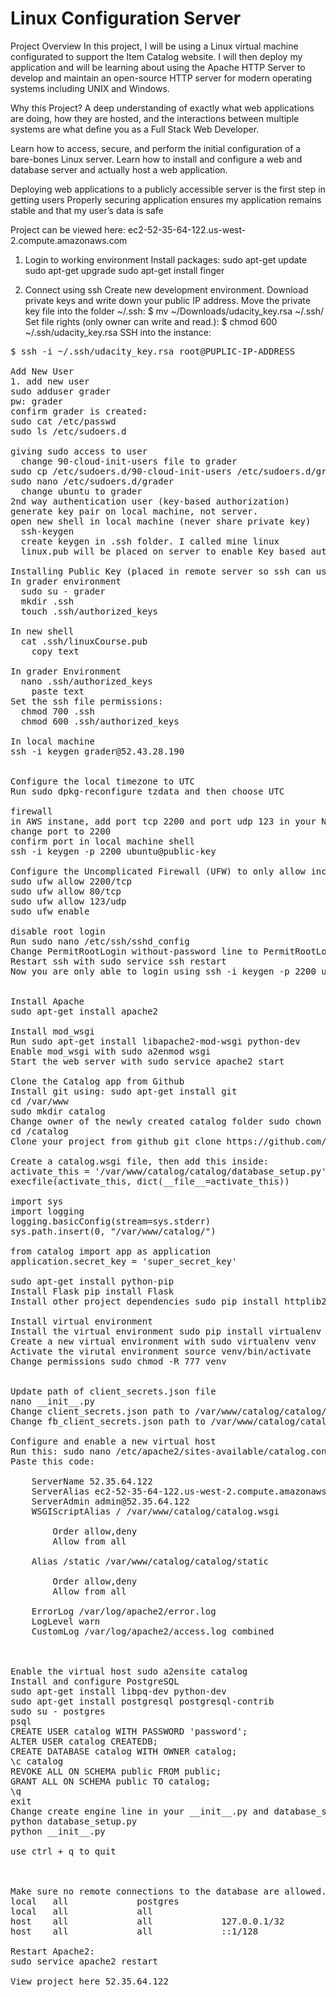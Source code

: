 # Linux Configuration Server

Project Overview
In this project, I will be using a Linux virtual machine configurated to support the Item Catalog website. I will then deploy my application and will be learning about using the Apache HTTP Server to develop and maintain an open-source HTTP server for modern operating systems including UNIX and Windows.

Why this Project?
A deep understanding of exactly what web applications are doing, how they are hosted, and the interactions between multiple systems are what define you as a Full Stack Web Developer.

Learn how to access, secure, and perform the initial configuration of a bare-bones Linux server. Learn how to install and configure a web and database server and actually host a web application.

Deploying web applications to a publicly accessible server is the first step in getting users
Properly securing application ensures my application remains stable and that my user’s data is safe

Project can be viewed here: ec2-52-35-64-122.us-west-2.compute.amazonaws.com

1. Login to working environment
Install packages:
sudo apt-get update
sudo apt-get upgrade
sudo apt-get install finger


2. Connect using ssh
Create new development environment.
Download private keys and write down your public IP address.
Move the private key file into the folder ~/.ssh:
$ mv ~/Downloads/udacity_key.rsa ~/.ssh/
Set file rights (only owner can write and read.):
$ chmod 600 ~/.ssh/udacity_key.rsa
SSH into the instance:
<pre>$ ssh -i ~/.ssh/udacity_key.rsa root@PUPLIC-IP-ADDRESS

Add New User
1. add new user
sudo adduser grader
pw: grader
confirm grader is created:
sudo cat /etc/passwd
sudo ls /etc/sudoers.d

giving sudo access to user
  change 90-cloud-init-users file to grader
sudo cp /etc/sudoers.d/90-cloud-init-users /etc/sudoers.d/grader
sudo nano /etc/sudoers.d/grader
  change ubuntu to grader
2nd way authentication user (key-based authorization)
generate key pair on local machine, not server. 
open new shell in local machine (never share private key)
  ssh-keygen
  create keygen in .ssh folder. I called mine linux
  linux.pub will be placed on server to enable Key based authorization
  
Installing Public Key (placed in remote server so ssh can use to login)
In grader environment
  sudo su - grader
  mkdir .ssh
  touch .ssh/authorized_keys
  
In new shell
  cat .ssh/linuxCourse.pub
    copy text
 
In grader Environment
  nano .ssh/authorized_keys
    paste text
Set the ssh file permissions:
  chmod 700 .ssh
  chmod 600 .ssh/authorized_keys
  
In local machine
ssh -i keygen grader@52.43.28.190


Configure the local timezone to UTC
Run sudo dpkg-reconfigure tzdata and then choose UTC

firewall
in AWS instane, add port tcp 2200 and port udp 123 in your Networking
change port to 2200
confirm port in local machine shell
ssh -i keygen -p 2200 ubuntu@public-key

Configure the Uncomplicated Firewall (UFW) to only allow incoming connections for SSH (port 2200), HTTP (port 80), and NTP (port 123)
sudo ufw allow 2200/tcp
sudo ufw allow 80/tcp
sudo ufw allow 123/udp
sudo ufw enable

disable root login
Run sudo nano /etc/ssh/sshd_config
Change PermitRootLogin without-password line to PermitRootLogin no
Restart ssh with sudo service ssh restart
Now you are only able to login using ssh -i keygen -p 2200 ubuntu@public-key


Install Apache
sudo apt-get install apache2

Install mod_wsgi
Run sudo apt-get install libapache2-mod-wsgi python-dev
Enable mod_wsgi with sudo a2enmod wsgi
Start the web server with sudo service apache2 start

Clone the Catalog app from Github
Install git using: sudo apt-get install git
cd /var/www
sudo mkdir catalog
Change owner of the newly created catalog folder sudo chown -R grader:grader catalog
cd /catalog
Clone your project from github git clone https://github.com/nguyenwinle/itemcatalog.git catalog

Create a catalog.wsgi file, then add this inside:
activate_this = '/var/www/catalog/catalog/database_setup.py'
execfile(activate_this, dict(__file__=activate_this))

import sys
import logging
logging.basicConfig(stream=sys.stderr)
sys.path.insert(0, "/var/www/catalog/")

from catalog import app as application
application.secret_key = 'super_secret_key'

sudo apt-get install python-pip
Install Flask pip install Flask
Install other project dependencies sudo pip install httplib2 oauth2client sqlalchemy psycopg2 sqlalchemy_utils

Install virtual environment
Install the virtual environment sudo pip install virtualenv
Create a new virtual environment with sudo virtualenv venv
Activate the virutal environment source venv/bin/activate
Change permissions sudo chmod -R 777 venv


Update path of client_secrets.json file
nano __init__.py
Change client_secrets.json path to /var/www/catalog/catalog/client_secrets.json
Change fb_client_secrets.json path to /var/www/catalog/catalog/fb_client_secrets.json

Configure and enable a new virtual host
Run this: sudo nano /etc/apache2/sites-available/catalog.conf
Paste this code:
<VirtualHost *:80>
    ServerName 52.35.64.122
    ServerAlias ec2-52-35-64-122.us-west-2.compute.amazonaws.com
    ServerAdmin admin@52.35.64.122
    WSGIScriptAlias / /var/www/catalog/catalog.wsgi
    <Directory /var/www/catalog/catalog/>
        Order allow,deny
        Allow from all
    </Directory>
    Alias /static /var/www/catalog/catalog/static
    <Directory /var/www/catalog/catalog/static/>
        Order allow,deny
        Allow from all
    </Directory>
    ErrorLog /var/log/apache2/error.log
    LogLevel warn
    CustomLog /var/log/apache2/access.log combined
</VirtualHost>


Enable the virtual host sudo a2ensite catalog
Install and configure PostgreSQL
sudo apt-get install libpq-dev python-dev
sudo apt-get install postgresql postgresql-contrib
sudo su - postgres
psql
CREATE USER catalog WITH PASSWORD 'password';
ALTER USER catalog CREATEDB;
CREATE DATABASE catalog WITH OWNER catalog;
\c catalog
REVOKE ALL ON SCHEMA public FROM public;
GRANT ALL ON SCHEMA public TO catalog;
\q
exit
Change create engine line in your __init__.py and database_setup.py to: engine = create_engine('postgresql://catalog:password@localhost/catalog')
python database_setup.py
python __init__.py

use ctrl + q to quit



Make sure no remote connections to the database are allowed. Check if the contents of this file sudo nano /etc/postgresql/9.3/main/pg_hba.conf looks like this:
local   all             postgres                                peer
local   all             all                                     peer
host    all             all             127.0.0.1/32            md5
host    all             all             ::1/128                 md5

Restart Apache2:
sudo service apache2 restart

View project here 52.35.64.122
